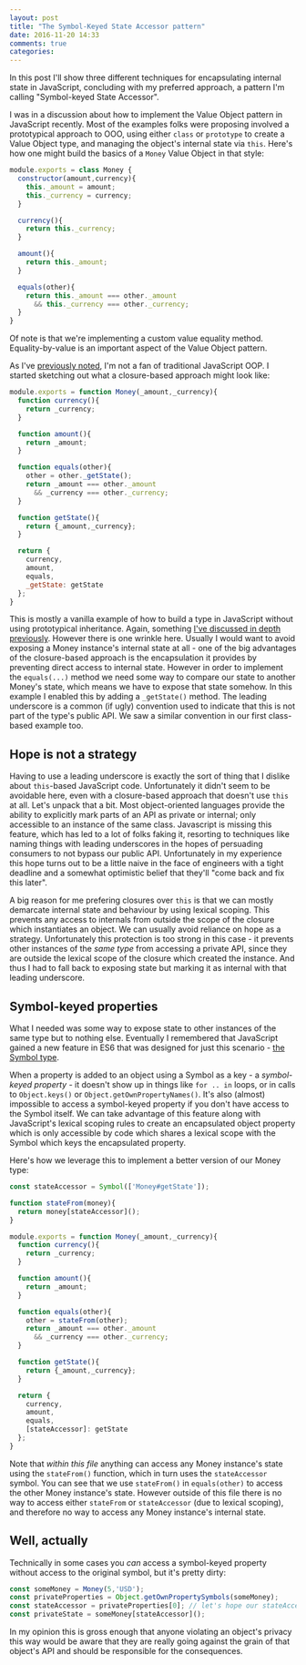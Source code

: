 ```yaml
---
layout: post
title: "The Symbol-Keyed State Accessor pattern"
date: 2016-11-20 14:33
comments: true
categories: 
---
```


In this post I'll show three different techniques for encapsulating internal state in JavaScript, concluding with my preferred approach, a pattern I'm calling "Symbol-keyed State Accessor".

I was in a discussion about how to implement the Value Object pattern in JavaScript recently. Most of the examples folks were proposing involved a prototypical approach to OOO, using either `class` or `prototype` to create a Value Object type, and managing the object's internal state via `this`. Here's how one might build the basics of a `Money` Value Object in that style:

``` javascript class-based-money.js
module.exports = class Money {
  constructor(amount,currency){
    this._amount = amount;
    this._currency = currency;
  }

  currency(){
    return this._currency;
  }

  amount(){
    return this._amount;
  }

  equals(other){
    return this._amount === other._amount
      && this._currency === other._currency;
  }
}
```
Of note is that we're implementing a custom value equality method. Equality-by-value is an important aspect of the Value Object pattern.

As I've [previously noted](/blog/2012/02/06/class-less-javascript/), I'm not a fan of traditional JavaScript OOP. I started sketching out what a closure-based approach might look like:

``` javascript closure-based-money.js
module.exports = function Money(_amount,_currency){
  function currency(){
    return _currency;
  }

  function amount(){
    return _amount;
  }

  function equals(other){
    other = other._getState();
    return _amount === other._amount
      && _currency === other._currency;
  }

  function getState(){
    return {_amount,_currency};
  }

  return {
    currency,
    amount,
    equals,
    _getState: getState
  };
}
```

This is mostly a vanilla example of how to build a type in JavaScript without using prototypical inheritance. Again, something [I've discussed in depth previously](http://radar.oreilly.com/2014/03/javascript-without-the-this.html). However there is one wrinkle here. Usually I would want to avoid exposing a Money instance's internal state at all - one of the big advantages of the closure-based approach is the encapsulation it provides by preventing direct access to internal state. However in order to implement the `equals(...)` method we need some way to compare our state to another Money's state, which means we have to expose that state somehow. In this example I enabled this by adding a `_getState()` method. The leading underscore is a common (if ugly) convention used to indicate that this is not part of the type's public API. We saw a similar convention in our first class-based example too.

## Hope is not a strategy

Having to use a leading underscore is exactly the sort of thing that I dislike about `this`-based JavaScript code. Unfortunately it didn't seem to be avoidable here, even with a closure-based approach that doesn't use `this` at all. Let's unpack that a bit. Most object-oriented languages provide the ability to explicitly mark parts of an API as private or internal; only accessible to an instance of the same class. Javascript is missing this feature, which has led to a lot of folks faking it, resorting to techniques like naming things with leading underscores in the hopes of persuading consumers to not bypass our public API. Unfortunately in my experience this hope turns out to be a little naive in the face of engineers with a tight deadline and a somewhat optimistic belief that they'll "come back and fix this later".

A big reason for me prefering closures over `this` is that we can mostly demarcate internal state and behaviour by using lexical scoping. This prevents any access to internals from outside the scope of the closure which instantiates an object. We can usually avoid reliance on hope as a strategy. Unfortunately this protection is too strong in this case - it prevents other instances of the _same type_ from accessing a private API, since they are outside the lexical scope of the closure which created the instance. And thus I had to fall back to exposing state but marking it as internal with that leading underscore.

## Symbol-keyed properties

What I needed was some way to expose state to other instances of the same type but to nothing else. Eventually I remembered that JavaScript gained a new feature in ES6 that was designed for just this scenario - [the Symbol type](https://hacks.mozilla.org/2015/06/es6-in-depth-symbols/). 

When a property is added to an object using a Symbol as a key - a _symbol-keyed property_ - it doesn't show up in things like `for .. in` loops, or in calls to `Object.keys()` or `Object.getOwnPropertyNames()`. It's also (almost) impossible to access a symbol-keyed property if you don't have access to the Symbol itself. We can take advantage of this feature along with JavaScript's lexical scoping rules to create an encapsulated object property which is only accessible by code which shares a lexical scope with the Symbol which keys the encapsulated property.

Here's how we leverage this to implement a better version of our Money type:

``` javascript money-with-symbol-keyed-encapsulation.js
const stateAccessor = Symbol(['Money#getState']);

function stateFrom(money){
  return money[stateAccessor]();
}

module.exports = function Money(_amount,_currency){
  function currency(){
    return _currency;
  }

  function amount(){
    return _amount;
  }

  function equals(other){
    other = stateFrom(other);
    return _amount === other._amount
      && _currency === other._currency;
  }

  function getState(){
    return {_amount,_currency};
  }

  return {
    currency,
    amount,
    equals,
    [stateAccessor]: getState
  };
}
```

Note that *within this file* anything can access any Money instance's state using the `stateFrom()` function, which in turn uses the `stateAccessor` symbol. You can see that we use `stateFrom()` in `equals(other)` to access the other Money instance's state. However outside of this file there is no way to access either `stateFrom` or `stateAccessor` (due to lexical scoping), and therefore no way to access any Money instance's internal state.

## Well, actually
Technically in some cases you *can* access a symbol-keyed property without access to the original symbol, but it's pretty dirty:

``` javascript hackery.js
const someMoney = Money(5,'USD');
const privateProperties = Object.getOwnPropertySymbols(someMoney);
const stateAccessor = privateProperties[0]; // let's hope our stateAccessor is always the first property!
const privateState = someMoney[stateAccessor]();
```

In my opinion this is gross enough that anyone violating an object's privacy this way would be aware that they are really going against the grain of that object's API and should be responsible for the consequences.
